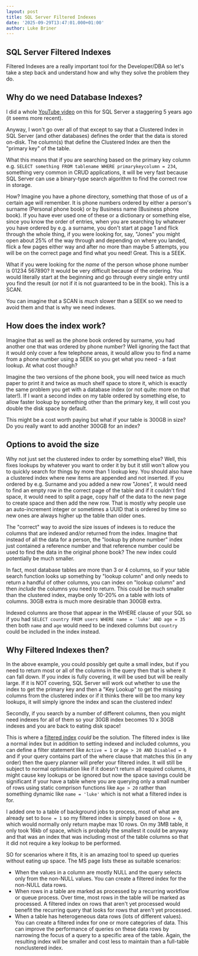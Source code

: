 ```yaml
---
layout: post
title: SQL Server Filtered Indexes
date: '2025-09-29T13:47:01.000+01:00'
author: Luke Briner
---
```


## SQL Server Filtered Indexes
Filtered Indexes are a really important tool for the Developer/DBA so let's take a step back and understand how and why they solve the problem they do.

## Why do we need Database Indexes?
I did a whole [YouTube video](https://www.youtube.com/watch?v=Pw173bq6mWA) on this for SQL Server a staggering 5 years ago (it seems more recent).

Anyway, I won't go over all of that except to say that a Clustered Index in SQL Server (and other databases) defines the order that the data is stored on-disk. The column(s) that define the Clustered Index are then the "primary key" of the table.

What this means that if you are searching based on the primary key column e.g. `SELECT something FROM tablename WHERE primarykeycolumn = 234`, something very common in CRUD applications, it will be very fast because SQL Server can use a binary-type search algorithm to find the correct row in storage. 

How? Imagine you have a phone directory, something that those of us of a certain age will remember. It is phone numbers ordered by either a person's surname (Personal phone book) or by Business name (Business phone book). If you have ever used one of these or a dictionary or something else, since you know the order of entries, when you are searching by whatever you have ordered by e.g. a surname, you don't start at page 1 and flick through the whole thing, if you were looking for, say, "Jones" you might open about 25% of the way through and depending on where you landed, flick a few pages either way and after no more than maybe 5 attempts, you will be on the correct page and find what you need! Great. This is a SEEK.

What if you were looking for the *name* of the person whose phone number is 01234 567890? It would be very difficult because of the ordering. You would literally start at the beginning and go through every single entry until you find the result (or not if it is not guaranteed to be in the book). This is a SCAN. 

You can imagine that a SCAN is *much* slower than a SEEK so we need to avoid them and that is why we need indexes.

## How does the index work?
Imagine that as well as the phone book ordered by surname, you had another one that was ordered by phone number? Well ignoring the fact that it would only cover a few telephone areas, it would allow you to find a name from a phone number using a SEEK so you get what you need - a fast lookup. At what cost though?

Imagine the two versions of the phone book, you will need twice as much paper to print it and twice as much shelf space to store it, which is exactly the same problem you get with a database index (or not quite: more on that later!). If I want a second index on my table ordered by something else, to allow faster lookup by something other than the primary key, it will cost you double the disk space by default.

This might be a cost worth paying but what if your table is 300GB in size? Do you really want to add another 300GB for an index?

## Options to avoid the size
Why not just set the clustered index to order by something else? Well, this fixes lookups by whatever you want to order it by but it still won't allow you to quickly search for things by more than 1 lookup key. You should also have a clustered index where new items are appended and not inserted. If you ordered by e.g. Surname and you added a new row "Jones", it would need to find an empty row in the correct page of the table and if it couldn't find space, it would need to split a page, copy half of the data to the new page to create space and then add the new row. That is mostly why people use an auto-increment integer or sometimes a UUID that is ordered by time so new ones are always higher up the table than older ones.

The "correct" way to avoid the size issues of indexes is to reduce the columns that are indexed and/or returned from the index. Imagine that instead of all the data for a person, the "lookup by phone number" index just contained a reference number and that reference number could be used to find the data in the original phone book? The new index could potentially be much smaller.

In fact, most database tables are more than 3 or 4 columns, so if your table search function looks up something by "lookup column" and only needs to return a handful of other columns, you can index on "lookup column" and then *include* the columns you need to return. This could be much smaller than the clustered index, maybe only 10-20% on a table with lots of columns. 30GB extra is much more desirable than 300GB extra.

Indexed columns are those that appear in the WHERE clause of your SQL so if you had `SELECT country FROM users WHERE name = 'luke' AND age = 35` then both `name` and `age` would need to be indexed columns but `country` could be included in the index instead.

## Why Filtered Indexes then?
In the above example, you could possibly get quite a small index, but if you need to return most or all of the columns in the query then that is where it can fall down. If you index is fully covering, it will be used but will be really large. If it is NOT covering, SQL Server will work out whether to use the index to get the primary key and then a "Key Lookup" to get the missing columns from the clustered index or if it thinks there will be too many key lookups, it will simply ignore the index and scan the clustered index!

Secondly, if you search by a number of different columns, then you might need indexes for all of them so your 30GB index becomes 10 x 30GB indexes and you are back to eating disk space!

This is where a [filtered index](https://learn.microsoft.com/en-us/sql/relational-databases/indexes/create-filtered-indexes?view=sql-server-ver17) *could* be the solution. The filtered index is like a normal index but in addition to setting indexed and included columns, you can define a filter statement like `Active = 1` or `Age > 20 AND Disabled = 0` and if your query contains part of the where clause that matches this (in any order) then the query planner will prefer your filtered index. It will still be subject to normal optimisation like if it doesn't return all required columns, it might cause key lookups or be ignored but now the space savings could be significant if your have a table where you are querying only a small number of rows using static comprison functions like `Age > 20` rather than something dynamic like `name = 'luke'` which is not what a filtered index is for.

I added one to a table of background jobs to process, most of what are already set to `Done = 1` so my filtered index is simply based on `Done = 0`, which would normally only return maybe max 10 rows. On my 3MB table, it only took 16kb of space, which is probably the smallest it could be anyway and that was an index that was including most of the table columns so that it did not require a key lookup to be performed.

SO for scenarios where it fits, it is an amazing tool to speed up queries without eating up space. The MS page lists these as suitable scenarios:

* When the values in a column are mostly NULL and the query selects only from the non-NULL values. You can create a filtered index for the non-NULL data rows.
* When rows in a table are marked as processed by a recurring workflow or queue process. Over time, most rows in the table will be marked as processed. A filtered index on rows that aren't yet processed would benefit the recurring query that looks for rows that aren't yet processed.
* When a table has heterogeneous data rows (lots of different values). You can create a filtered index for one or more categories of data. This can improve the performance of queries on these data rows by narrowing the focus of a query to a specific area of the table. Again, the resulting index will be smaller and cost less to maintain than a full-table nonclustered index.